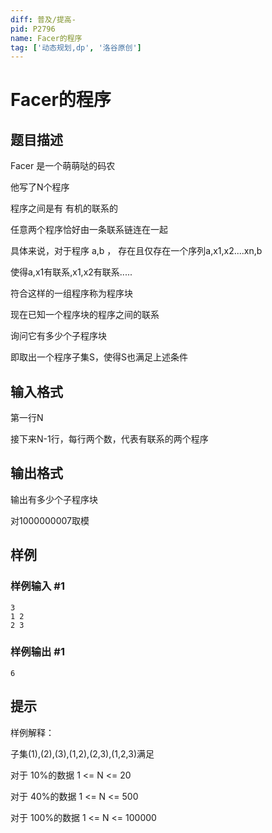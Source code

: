 ```yaml
---
diff: 普及/提高-
pid: P2796
name: Facer的程序
tag: ['动态规划,dp', '洛谷原创']
---
```

# Facer的程序
## 题目描述

Facer 是一个萌萌哒的码农

他写了N个程序

程序之间是有 有机的联系的

任意两个程序恰好由一条联系链连在一起

具体来说，对于程序 a,b ， 存在且仅存在一个序列a,x1,x2....xn,b

使得a,x1有联系,x1,x2有联系.....

符合这样的一组程序称为程序块


现在已知一个程序块的程序之间的联系

询问它有多少个子程序块

即取出一个程序子集S，使得S也满足上述条件

## 输入格式

第一行N

接下来N-1行，每行两个数，代表有联系的两个程序

## 输出格式

输出有多少个子程序块

对1000000007取模

## 样例

### 样例输入 #1
```
3
1 2
2 3
```
### 样例输出 #1
```
6
```
## 提示

样例解释：

子集(1),(2),(3),(1,2),(2,3),(1,2,3)满足

对于 10%的数据 1 <= N <= 20

对于 40%的数据  1 <= N <= 500

对于 100%的数据 1 <= N <= 100000

